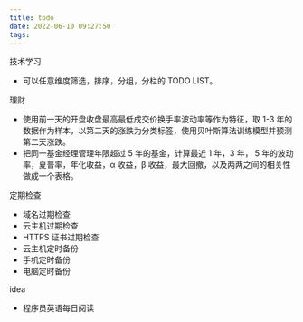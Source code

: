 ```yaml
---
title: todo
date: 2022-06-10 09:27:50
tags:
---
```


技术学习

- 可以任意维度筛选，排序，分组，分栏的 TODO LIST。


理财

- 使用前一天的开盘收盘最高最低成交价换手率波动率等作为特征，取 1-3 年的数据作为样本，以第二天的涨跌为分类标签，使用贝叶斯算法训练模型并预测第二天涨跌。
- 把同一基金经理管理年限超过 5 年的基金，计算最近 1 年，3 年， 5 年的波动率，夏普率，年化收益，α 收益，β 收益，最大回撤，以及两两之间的相关性做成一个表格。


定期检查
- 域名过期检查
- 云主机过期检查
- HTTPS 证书过期检查
- 云主机定时备份
- 手机定时备份
- 电脑定时备份 

idea
- 程序员英语每日阅读
